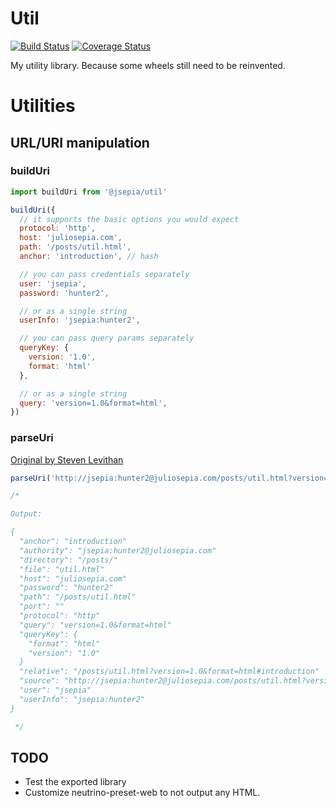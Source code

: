 # Util

[![Build Status](https://travis-ci.org/jsepia/util.svg?branch=master)](https://travis-ci.org/jsepia/util) [![Coverage Status](https://coveralls.io/repos/github/jsepia/util/badge.svg?branch=master)](https://coveralls.io/github/jsepia/util?branch=master)

My utility library. Because some wheels still need to be reinvented.

# Utilities

## URL/URI manipulation

### buildUri

```js
import buildUri from '@jsepia/util'

buildUri({
  // it supports the basic options you would expect
  protocol: 'http',
  host: 'juliosepia.com',
  path: '/posts/util.html',
  anchor: 'introduction', // hash

  // you can pass credentials separately
  user: 'jsepia',
  password: 'hunter2',

  // or as a single string
  userInfo: 'jsepia:hunter2',

  // you can pass query params separately
  queryKey: {
    version: '1.0',
    format: 'html'
  },

  // or as a single string
  query: 'version=1.0&format=html',
})
```

### parseUri

[Original by Steven Levithan](http://blog.stevenlevithan.com/archives/parseuri)

```js
parseUri('http://jsepia:hunter2@juliosepia.com/posts/util.html?version=1.0&format=html#introduction')

/*

Output:

{
  "anchor": "introduction"
  "authority": "jsepia:hunter2@juliosepia.com"
  "directory": "/posts/"
  "file": "util.html"
  "host": "juliosepia.com"
  "password": "hunter2"
  "path": "/posts/util.html"
  "port": ""
  "protocol": "http"
  "query": "version=1.0&format=html"
  "queryKey": {
    "format": "html"
    "version": "1.0"
  }
  "relative": "/posts/util.html?version=1.0&format=html#introduction"
  "source": "http://jsepia:hunter2@juliosepia.com/posts/util.html?version=1.0&format=html#introduction"
  "user": "jsepia"
  "userInfo": "jsepia:hunter2"
}

 */
```

## TODO

* Test the exported library
* Customize neutrino-preset-web to not output any HTML.
